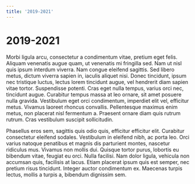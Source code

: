 ```yaml
---
title: '2019-2021'
---
```

# 2019-2021

Morbi ligula arcu, consectetur a condimentum vitae, pretium eget felis. Aliquam
venenatis augue quam, ut venenatis mi fringilla sed. Nam ut nisl quis ipsum
interdum viverra. Nam congue eleifend sagittis. Sed libero metus, dictum viverra
sapien in, iaculis aliquet nisi. Donec tincidunt, ipsum nec tristique luctus,
lectus lorem tincidunt augue, vel hendrerit diam sapien vitae tortor.
Suspendisse potenti. Cras eget nulla tempus, varius orci nec, tincidunt augue.
Curabitur tempus massa at leo ornare, sit amet posuere nulla gravida. Vestibulum
eget orci condimentum, imperdiet elit vel, efficitur metus. Vivamus laoreet
rhoncus convallis. Pellentesque maximus enim metus, non placerat nisl fermentum
a. Praesent ornare diam quis rutrum rutrum. Cras vestibulum suscipit
sollicitudin.

Phasellus eros sem, sagittis quis odio quis, efficitur efficitur elit. Curabitur
consectetur eleifend sodales. Vestibulum in eleifend nibh, ac porta leo. Orci
varius natoque penatibus et magnis dis parturient montes, nascetur ridiculus
mus. Vivamus non mollis dui. Quisque tortor purus, lobortis eu bibendum vitae,
feugiat eu orci. Nulla facilisi. Nam dolor ligula, vehicula non accumsan quis,
facilisis at lacus. Etiam placerat ipsum quis est semper, nec pretium risus
tincidunt. Integer auctor condimentum ex. Maecenas turpis lectus, mollis a
turpis a, bibendum dignissim sem.
